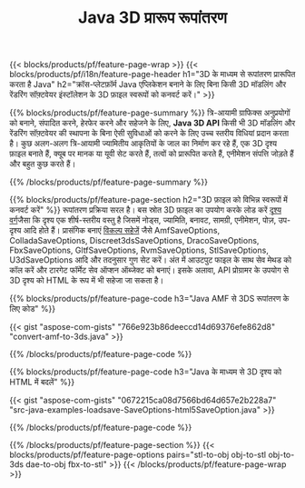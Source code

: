 ﻿---
title: Java 3D प्रारूप रूपांतरण
url: /hi/java/conversion/
description: Java लाइब्रेरी के माध्यम से Java कोड की कुछ पंक्तियों के साथ 3D प्रारूप एएमएफ 3ds एएमएफ एएसई एट डीएई डीआरसी डीएक्सएफ एफबीएक्स जीएलटीएफ जेटी ओब्जे प्लाई आरवीएम एसटीएल यू3डी यूएसडीजेड यूएसडी वीआरएमएल एक्स कनवर्ट करें।
---
{{< blocks/products/pf/feature-page-wrap >}}
{{< blocks/products/pf/i18n/feature-page-header h1="3D के माध्यम से रूपांतरण प्रारूपित करता है Java" h2="क्रॉस-प्लेटफ़ॉर्म Java एप्लिकेशन बनाने के लिए बिना किसी 3D मॉडलिंग और रेंडरिंग सॉफ़्टवेयर इंस्टॉलेशन के 3D फ़ाइल स्वरूपों को कनवर्ट करें।" >}}

{{% blocks/products/pf/feature-page-summary %}}
त्रि-आयामी ग्राफिक्स अनुप्रयोगों को बनाने, संपादित करने, हेरफेर करने और सहेजने के लिए, **Java 3D API** किसी भी 3D मॉडलिंग और रेंडरिंग सॉफ़्टवेयर की स्थापना के बिना ऐसी सुविधाओं को करने के लिए उच्च स्तरीय विधियां प्रदान करता है। कुछ अलग-अलग त्रि-आयामी ज्यामितीय आकृतियों के जाल का निर्माण कर रहे हैं, एक 3D दृश्य फ़ाइल बनाते हैं, क्यूब पर मानक या यूवी सेट करते हैं, तत्वों को प्रारूपित करते हैं, एनीमेशन संपत्ति जोड़ते हैं और बहुत कुछ करते हैं। 

{{% /blocks/products/pf/feature-page-summary %}}

{{% blocks/products/pf/feature-page-section h2="3D फ़ाइल को विभिन्न स्वरूपों में कनवर्ट करें" %}}
रूपांतरण प्रक्रिया सरल है। बस स्रोत 3D फ़ाइल का उपयोग करके लोड करें [दृश्य वर्ग](https://apireference.aspose.com/3d/java/com.aspose.threed/Scene)जैसा कि दृश्य एक शीर्ष-स्तरीय वस्तु है जिसमें नोड्स, ज्यामिति, बनावट, सामग्री, एनीमेशन, पोज़, उप-दृश्य आदि होते हैं। प्रासंगिक बनाएं [विकल्प सहेजें](https://apireference.aspose.com/3d/java/com.aspose.threed/SaveOptions) जैसे AmfSaveOptions, ColladaSaveOptions, Discreet3dsSaveOptions, DracoSaveOptions, FbxSaveOptions, GltfSaveOptions, RvmSaveOptions, StlSaveOptions, U3dSaveOptions आदि और तदनुसार गुण सेट करें। अंत में आउटपुट फाइल के साथ सेव मेथड को कॉल करें और टारगेट फॉर्मेट सेव ऑप्शन ऑब्जेक्ट को बनाएं। इसके अलावा, API प्रोग्रामर के उपयोग से 3D दृश्य को HTML के रूप में भी सहेजा जा सकता है।


{{% blocks/products/pf/feature-page-code h3="Java AMF से 3DS रूपांतरण के लिए कोड" %}}

{{< gist "aspose-com-gists" "766e923b86deeccd14d69376efe862d8" "convert-amf-to-3ds.java" >}}

{{% /blocks/products/pf/feature-page-code %}}


{{% blocks/products/pf/feature-page-code h3="Java के माध्यम से 3D दृश्य को HTML में बदलें" %}}

{{< gist "aspose-com-gists" "0672215ca08d7566bd64d657e2b228a7" "src-java-examples-loadsave-SaveOptions-html5SaveOption.java" >}}

{{% /blocks/products/pf/feature-page-code %}}

{{% /blocks/products/pf/feature-page-section %}}
{{< blocks/products/pf/feature-page-options pairs="stl-to-obj obj-to-stl obj-to-3ds dae-to-obj fbx-to-stl" >}}
{{< /blocks/products/pf/feature-page-wrap >}}
